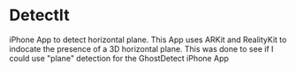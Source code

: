 # DetectIt
iPhone App to detect horizontal plane.
This App uses ARKit and RealityKit to indocate the presence of a 3D
horizontal plane.
This was done to see if I could use "plane" detection for the GhostDetect iPhone App 

